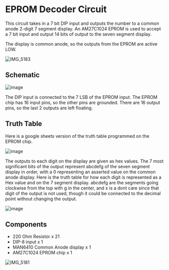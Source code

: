 # EPROM Decoder Circuit
This circuit takes in a 7 bit DIP input and outputs the number to a common anode 2-digit 7 segment display. 
An AM27C1024 EPROM is used to accept a 7 bit input and output 14 bits of output to the seven segment display.

The display is common anode, so the outputs from the EPROM are active LOW.

![IMG_5183](https://github.com/user-attachments/assets/2030bd44-f971-40a2-8ec7-672575392d2f)

## Schematic
![image](https://github.com/user-attachments/assets/dee7567a-e77d-4661-99bc-7ac90fa3dc31)

The DIP input is connected to the 7 LSB of the EPROM input. The EPROM chip has 16 input pins, so the other pins are grounded.
There are 16 output pins, so the last 2 outputs are left floating.

## Truth Table
Here is a google sheets version of the truth table programmed on the EPROM chip.

![image](https://github.com/user-attachments/assets/e524ad68-d014-4a1c-b603-0beb05452ab0)

The outputs to each digit on the display are given as hex values. The 7 most significant bits of the output represent abcdefg of the seven segment display in order, with a 0 representing an asserted value on the common anode display. Here is the truth table for how each digit is represented as a Hex value and on the 7 segment display. abcdefg are the segments going clockwise from the top with g in the center, and x is a dont care since that digit of the output is not used, though it could be connected to the decimal point without changing the output.

![image](https://github.com/user-attachments/assets/e161b9f5-8774-4f64-8d71-b0cc880c67e4)

## Components
- 220 Ohm Resistor x 21
- DIP-8 input x 1
- MAN6410 Common Anode display x 1
- AM27C1024 EPROM chip x 1

![IMG_5181](https://github.com/user-attachments/assets/57ef7053-18fa-4826-96d0-02fd8a0d31bb)
